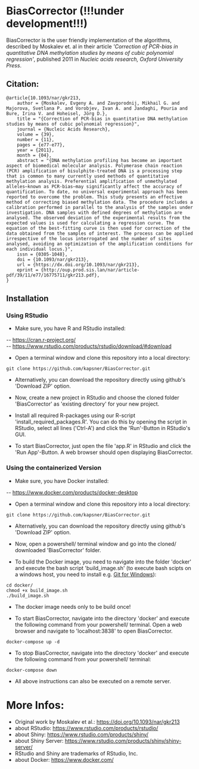 # BiasCorrector (!!!under development!!!)

BiasCorrector is the user friendly implementation of the algorithms, described by Moskalev et. al in their article *'Correction of PCR-bias in quantitative DNA methylation studies by means of cubic polynomial regression'*, published 2011 in *Nucleic acids research, Oxford University Press*.  

## Citation:  
```
@article{10.1093/nar/gkr213,
    author = {Moskalev, Evgeny A. and Zavgorodnij, Mikhail G. and Majorova, Svetlana P. and Vorobjev, Ivan A. and Jandaghi, Pouria and Bure, Irina V. and Hoheisel, Jörg D.},
    title = "{Correction of PCR-bias in quantitative DNA methylation studies by means of cubic polynomial regression}",
    journal = {Nucleic Acids Research},
    volume = {39},
    number = {11},
    pages = {e77-e77},
    year = {2011},
    month = {04},
    abstract = "{DNA methylation profiling has become an important aspect of biomedical molecular analysis. Polymerase chain reaction (PCR) amplification of bisulphite-treated DNA is a processing step that is common to many currently used methods of quantitative methylation analysis. Preferential amplification of unmethylated alleles—known as PCR-bias—may significantly affect the accuracy of quantification. To date, no universal experimental approach has been reported to overcome the problem. This study presents an effective method of correcting biased methylation data. The procedure includes a calibration performed in parallel to the analysis of the samples under investigation. DNA samples with defined degrees of methylation are analysed. The observed deviation of the experimental results from the expected values is used for calculating a regression curve. The equation of the best-fitting curve is then used for correction of the data obtained from the samples of interest. The process can be applied irrespective of the locus interrogated and the number of sites analysed, avoiding an optimization of the amplification conditions for each individual locus.}",
    issn = {0305-1048},
    doi = {10.1093/nar/gkr213},
    url = {https://dx.doi.org/10.1093/nar/gkr213},
    eprint = {http://oup.prod.sis.lan/nar/article-pdf/39/11/e77/16775711/gkr213.pdf},
}
```

## Installation  

### Using RStudio  

- Make sure, you have R and RStudio installed:  

-- https://cran.r-project.org/  
-- https://www.rstudio.com/products/rstudio/download/#download  

- Open a terminal window and clone this repository into a local directory:  
```
git clone https://github.com/kapsner/BiasCorrector.git
```

- Alternatively, you can download the repository directly using github's 'Download ZIP' option.  

- Now, create a new project in RStudio and choose the cloned folder 'BiasCorrector' as 'existing directory' for your new project.  

- Install all required R-packages using our R-script 'install_required_packages.R'. You can do this by opening the script in RStudio, select all lines ('Ctrl-A') and click the 'Run'-Button in RStudio's GUI.  

- To start BiasCorrector, just open the file 'app.R' in RStudio and click the 'Run App'-Button. A web browser should open displaying BiasCorrector.  


### Using the containerized Version  

- Make sure, you have Docker installed:  

-- https://www.docker.com/products/docker-desktop  

- Open a terminal window and clone this repository into a local directory:  
```
git clone https://github.com/kapsner/BiasCorrector.git
```

- Alternatively, you can download the repository directly using github's 'Download ZIP' option.  

- Now, open a powershell/ terminal window and go into the cloned/ downloaded 'BiasCorrector' folder.  

- To build the Docker image, you need to navigate into the folder 'docker' and execute the bash script 'build_image.sh' (to execute bash scipts on a windows host, you need to install e.g. [Git for Windows](https://gitforwindows.org/)):  
```
cd docker/
chmod +x build_image.sh
./build_image.sh
```

- The docker image needs only to be build once!  

- To start BiasCorrector, navigate into the directory 'docker' and execute the following command from your powershell/ terminal. Open a web browser and navigate to 'localhost:3838' to open BiasCorrector.  
```
docker-compose up -d
```

- To stop BiasCorrector, navigate into the directory 'docker' and execute the following command from your powershell/ terminal:  
```
docker-compose down
```

- All above instructions can also be executed on a remote server.  


# More Infos:

- Original work by Moskalev et al.: https://doi.org/10.1093/nar/gkr213
- about RStudio: https://www.rstudio.com/products/rstudio/
- about Shiny: https://www.rstudio.com/products/shiny/
- about Shiny Server: https://www.rstudio.com/products/shiny/shiny-server/
- RStudio and Shiny are trademarks of RStudio, Inc.
- about Docker: https://www.docker.com/

